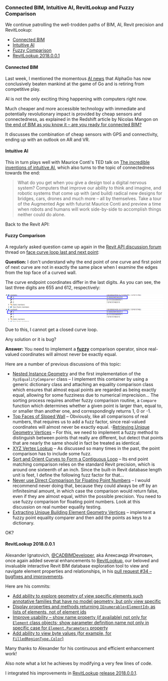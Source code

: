 <head>
<meta http-equiv="Content-Type" content="text/html; charset=utf-8">
<link rel="stylesheet" type="text/css" href="bc.css">
<script src="run_prettify.js" type="text/javascript"></script>
<!--
<script src="https://google-code-prettify.googlecode.com/svn/loader/run_prettify.js" type="text/javascript"></script>
-->
</head>

<!---

- [It’s the End of BIM as You Know It—Are You Ready for Connected BIM?](https://redshift.autodesk.com/connected-bim)
  sensor + gps + connection; follow-up AR and VR

- TED talk on [The incredible inventions of intuitive AI](https://www.youtube.com/watch?v=aR5N2Jl8k14) by Maurice Conti, published on 28 Feb 2017, also turns to the topic of connectedness towards the end:
  > What do you get when you give a design tool a digital nervous system? Computers that improve our ability to think and imagine, and robotic systems that come up with (and build) radical new designs for bridges, cars, drones and much more -- all by themselves. Take a tour of the Augmented Age with futurist Maurice Conti and preview a time when robots and humans will work side-by-side to accomplish things neither could do alone.

- https://forums.autodesk.com/t5/revit-api-forum/face-curve-loop-last-and-next-point/m-p/7130212
  fuzzy comparison
  /a/doc/revit/tbc/git/a $ grep -i fuzz *[md]
  0134_nested_instance_geo.htm:I implement this container by using a generic dictionary class and attaching an equality comparison class which ensures that almost equal points are regarded as being exactly equal, allowing for some fuzziness due to numerical imprecision.
  0134_nested_instance_geo.htm:The sorting process requires another fuzzy comparison routine, a Compare function which determines whether a given point is larger than, equal to, or smaller than another one, and correspondingly returns 1, 0 or -1.
  0620_top_faces_of_wall.htm:Obviously, like all comparisons of real numbers, that requires us to add a fuzz factor, since real-valued coordinates will almost never be exactly equal.
  0620_top_faces_of_wall.htm:<p>I already implemented an XYZ equality comparer incorporating such a fuzz factor in
  0737_melbourne_day_2.htm:For this, we need to somehow implement a fuzzy method to distinguish between points that really are different, but detect that points that are nearly the same should in fact be treated as identical.
  0791_obj_export_basics.htm:<p>As discussed so many times in the past, the point comparison has to include some fuzz.
  0918_contiguous_curves.htm:Since the built-in Revit database length unit is feet, I define the following fuzz factor for that:</p>
  1202_plane_proj_pick.htm:<p>I would recommend never doing that, because they could always be off by an infinitesimal amount, in which case the comparison would return false, even if they are almost equal, within the possible precision. You need to use fuzzy comparison for floating point numbers. Look at this discussion on
  1304_back_from_easter.htm:<p>The easiest, I find, is to implement a fuzzy point equality comparer and then add the points as keys to a dictionary.</p>

- https://github.com/jeremytammik/RevitLookup/pull/34

 @AutodeskForge #ForgeDevCon #RevitAPI @AutodeskRevit #bim #dynamobim
 
We continue patrolling the well-trodden paths of BIM, AI, Revit precision and RevitLookup
&ndash; Connected BIM
&ndash; Intuitive AI
&ndash; Fuzzy Comparison
&ndash; RevitLookup 2018.0.0.1...

-->

### Connected BIM, Intuitive AI, RevitLookup and Fuzzy Comparison

We continue patrolling the well-trodden paths of BIM, AI, Revit precision and RevitLookup:

- [Connected BIM](#2)
- [Intuitive AI](#3)
- [Fuzzy Comparison](#4)
- [RevitLookup 2018.0.0.1](#5)


#### <a name="2"></a>Connected BIM

Last week, I mentioned the
momentous [AI news](http://thebuildingcoder.typepad.com/blog/2017/06/ai-news-and-sub-transaction-regen.html#2) that
AlphaGo has now conclusively beaten mankind at the game of Go and is retiring from competitive play.

AI is not the only exciting thing happening with computers right now.

Much cheaper and more accessible technology with immediate and potentially revolutionary impact is provided by cheap sensors and connectedness, as explained in the Redshift article by Nicolas Mangon
on [the end of BIM as you know it &ndash; are you ready for connected BIM?](https://redshift.autodesk.com/connected-bim)

It discusses the combination of cheap sensors with GPS and connectivity, ending up with an outlook on AR and VR.


#### <a name="3"></a>Intuitive AI

This in turn plays well with Maurice Conti's TED talk
on [The incredible inventions of intuitive AI](https://www.youtube.com/watch?v=aR5N2Jl8k14),
which also turns to the topic of connectedness towards the end:

> What do you get when you give a design tool a digital nervous system? Computers that improve our ability to think and imagine, and robotic systems that come up with (and build) radical new designs for bridges, cars, drones and much more &ndash; all by themselves. Take a tour of the Augmented Age with futurist Maurice Conti and preview a time when robots and humans will work side-by-side to accomplish things neither could do alone.

Back to the Revit API:


#### <a name="4"></a>Fuzzy Comparison

A regularly asked question came up again in
the [Revit API discussion forum](http://forums.autodesk.com/t5/revit-api-forum/bd-p/160) thread
on [face curve loop last and next point](https://forums.autodesk.com/t5/revit-api-forum/face-curve-loop-last-and-next-point/m-p/7130212):

**Question:** I don't understand why the end point of one curve and first point of next curve are not in exactly the same place when I examine the edges from the top face of a curved wall.
 
The curve endpoint coordinates differ in the last digits. As you can see, the last three digits are 655 and 612, respectively:

<center>
<img src="img/fuzz_curve_end_point_coords.png" alt="Curve endpoint digits differ" width="665">
</center>

Due to this, I cannot get a closed curve loop. 
 
Any solution or it is bug?

**Answer:** You need to implement a <u><b>fuzzy</b></u> comparison operator, since real-valued coordinates will almost never be exactly equal.

Here are a number of previous discussions of this topic:

<!--- /a/doc/revit/tbc/git/a $ grep -i fuzz *[md] --->

- [Nested Instance Geometry](http://thebuildingcoder.typepad.com/blog/2009/05/nested-instance-geometry.html) and the first implementation of the `XyzEqualityComparer` class &ndash; I implement this container by using a generic dictionary class and attaching an equality comparison class which ensures that almost equal points are regarded as being exactly equal, allowing for some fuzziness due to numerical imprecision... The sorting process requires another fuzzy comparison routine, a `Compare` function which determines whether a given point is larger than, equal to, or smaller than another one, and correspondingly returns 1, 0 or -1.
- [Top Faces of Sloped Wall](http://thebuildingcoder.typepad.com/blog/2011/07/top-faces-of-wall.html) &ndash; Obviously, like all comparisons of real numbers, that requires us to add a fuzz factor, since real-valued coordinates will almost never be exactly equal.
-[Retrieving Unique Geometry Vertices](http://thebuildingcoder.typepad.com/blog/2012/03/melbourne-day-two.html#2) &ndash; For this, we need to implement a fuzzy method to distinguish between points that really are different, but detect that points that are nearly the same should in fact be treated as identical.
- [XYZ Vertex Lookup](http://thebuildingcoder.typepad.com/blog/2012/06/obj-model-export-considerations.html#6) &ndash; As discussed so many times in the past, the point comparison has to include some fuzz.
- [Sort and Orient Curves to Form a Contiguous Loop](http://thebuildingcoder.typepad.com/blog/2013/03/sort-and-orient-curves-to-form-a-contiguous-loop.html) &ndash; Its end point matching comparison relies on the standard Revit precision, which is around one sixteenth of an inch. Since the built-in Revit database length unit is feet, I define the following fuzz factor for that...
- [Never use Direct Comparison for Floating Point Numbers](http://thebuildingcoder.typepad.com/blog/2014/09/planes-projections-and-picking-points.html#05) &ndash; I would recommend never doing that, because they could always be off by an infinitesimal amount, in which case the comparison would return false, even if they are almost equal, within the possible precision. You need to use fuzzy comparison for floating point numbers. Look at this discussion on real number equality testing.
- [Extracting Unique Building Element Geometry Vertices](http://thebuildingcoder.typepad.com/blog/2015/04/back-from-easter-holidays-and-various-revit-api-issues.html#4) &ndash; implement a fuzzy point equality comparer and then add the points as keys to a dictionary.

OK?


#### <a name="5"></a>RevitLookup 2018.0.0.1

Alexander Ignatovich, [@CADBIMDeveloper](https://github.com/CADBIMDeveloper),
aka Александр Игнатович, once again added several enhancements
to [RevitLookup](https://github.com/jeremytammik/RevitLookup),
our beloved and invaluable interactive Revit BIM database exploration tool to view and navigate element properties and relationships,
in his [pull request #34 &ndash; bugfixes and improvements](https://github.com/jeremytammik/RevitLookup/pull/34).

Here are his commits:

- [Add ability to explore geometry of view specific elements such annotative families that have no model geometry, but only view specific](https://github.com/jeremytammik/RevitLookup/pull/34/commits/c73237075d2c0bdca40b5caa57cd8675cb3c411c)
- [Display properties and methods returning <code>IEnumerable&lt;ElementId&gt;</code> as lists of elements, not of element ids](https://github.com/jeremytammik/RevitLookup/pull/34/commits/840b31ce2fa44cb72cc03197f7739566d5bd9615)
- [Improve usability &ndash; show name property (if available) not only for `Element` class objects; show parameter definition name not only in specific case for `Element.Parameters` property](https://github.com/jeremytammik/RevitLookup/pull/34/commits/8bc9662ffde4b703b4203b041c0876c63bc31685)
- [Add ability to view byte values (for example, for `FilledRegionType.Color`)](https://github.com/jeremytammik/RevitLookup/pull/34/commits/e872accb493bb7e2a1458475cefc0701375341e9)

Many thanks to Alexander for his continuous and efficient enhancement work!

Also note what a lot he achieves by modifying a very few lines of code.
 
I integrated his improvements 
in [RevitLookup](https://github.com/jeremytammik/RevitLookup)
[release 2018.0.0.1](https://github.com/jeremytammik/RevitLookup/releases/tag/2018.0.0.1).
 
